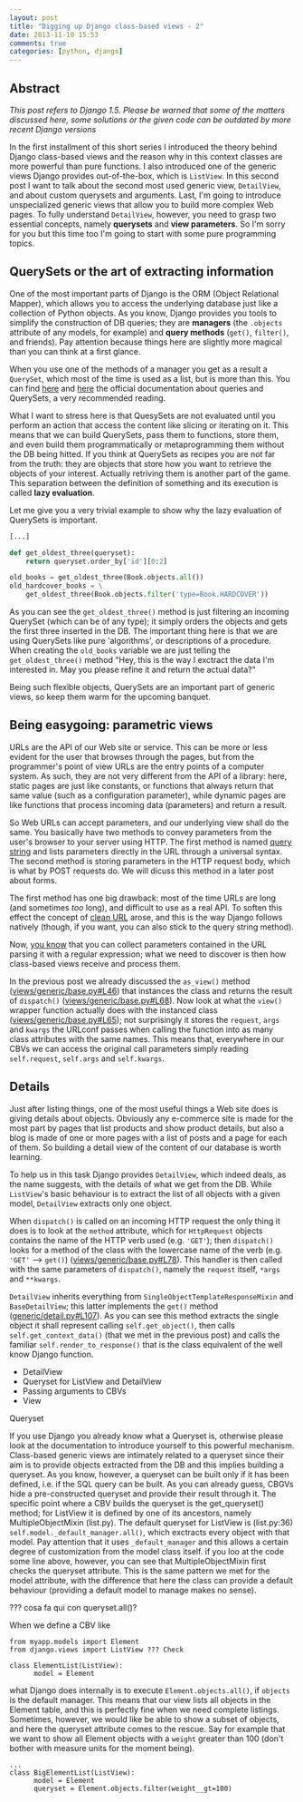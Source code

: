 ```yaml
---
layout: post
title: "Digging up Django class-based views - 2"
date: 2013-11-10 15:53
comments: true
categories: [python, django]
---
```


## Abstract

_This post refers to Django 1.5. Please be warned that some of the matters discussed here, some solutions or the given code can be outdated by more recent Django versions_

In the first installment of this short series I introduced the theory behind Django class-based views and the reason why in this context classes are more powerful than pure functions. I also introduced one of the generic views Django provides out-of-the-box, which is `ListView`.
In this second post I want to talk about the second most used generic view, `DetailView`, and about custom querysets and arguments. Last, I'm going to introduce unspecialized generic views that allow you to build more complex Web pages. To fully understand `DetailView`, however, you need to grasp two essential concepts, namely **querysets** and **view parameters**. So I'm sorry for you but this time too I'm going to start with some pure programming topics.

<!--more-->

## QuerySets or the art of extracting information

One of the most important parts of Django is the ORM (Object Relational Mapper), which allows you to access the underlying database just like a collection of Python objects. As you know, Django provides you tools to simplify the construction of DB queries; they are **managers** (the `.objects` attribute of any models, for example) and **query methods** (`get()`, `filter()`, and friends). Pay attention because things here are slightly more magical than you can think at a first glance.

When you use one of the methods of a manager you get as a result a `QuerySet`, which most of the time is used as a list, but is more than this. You can find [here](https://docs.djangoproject.com/en/1.5/topics/db/queries/) and [here](https://docs.djangoproject.com/en/1.5/ref/models/querysets/) the official documentation about queries and QuerySets, a very recommended reading.

What I want to stress here is that QuesySets are not evaluated until you perform an action that access the content like slicing or iterating on it. This means that we can build QuerySets, pass them to functions, store them, and even build them programmatically or metaprogramming them without the DB being hitted. If you think at QuerySets as recipes you are not far from the truth: they are objects that store how you want to retrieve the objects of your interest. Actually retriving them is another part of the game. This separation between the definition of something and its execution is called **lazy evaluation**.

Let me give you a very trivial example to show why the lazy evaluation of QuerySets is important.

``` python
[...]

def get_oldest_three(queryset):
	return queryset.order_by['id'][0:2]

old_books = get_oldest_three(Book.objects.all())
old_hardcover_books = \
    get_oldest_three(Book.objects.filter('type=Book.HARDCOVER'))
```

As you can see the `get_oldest_three()` method is just filtering an incoming QuerySet (which can be of any type); it simply orders the objects and gets the first three inserted in the DB. The important thing here is that we are using QuerySets like pure 'algorithms', or descriptions of a procedure. When creating the `old_books` variable we are just telling the `get_oldest_three()` method "Hey, this is the way I exctract the data I'm interested in. May you please refine it and return the actual data?"

Being such flexible objects, QuerySets are an important part of generic views, so keep them warm for the upcoming banquet.

## Being easygoing: parametric views

URLs are the API of our Web site or service. This can be more or less evident for the user that browses through the pages, but from the programmer's point of view URLs are the entry points of a computer system. As such, they are not very different from the API of a library: here, static pages are just like constants, or functions that always return that same value (such as a configuration parameter), while dynamic pages are like functions that process incoming data (parameters) and return a result.

So Web URLs can accept parameters, and our underlying view shall do the same. You basically have two methods to convey parameters from the user's browser to your server using HTTP. The first method is named [query string](http://en.wikipedia.org/wiki/Query_string) and lists parameters directly in the URL through a universal syntax. The second method is storing parameters in the HTTP request body, which is what by POST requests do. We will dicuss this method in a later post about forms.

The first method has one big drawback: most of the time URLs are long (and sometimes *too* long), and difficult to use as a real API. To soften this effect the concept of [clean URL](http://en.wikipedia.org/wiki/Clean_URL) arose, and this is the way Django follows natively (though, if you want, you can also stick to the query string method).

Now, [you know](https://docs.djangoproject.com/en/1.5/topics/http/urls/) that you can collect parameters contained in the URL parsing it with a regular expression; what we need to discover is then how class-based views receive and process them.

In the previous post we already discussed the `as_view()` method ([views/generic/base.py#L46](https://github.com/django/django/blob/stable/1.5.x/django/views/generic/base.py#L46)) that instances the class and returns the result of `dispatch()` ([views/generic/base.py#L68](https://github.com/django/django/blob/stable/1.5.x/django/views/generic/base.py#L68)). Now look at what the `view()` wrapper function actually does with the instanced class ([views/generic/base.py#L65](https://github.com/django/django/blob/stable/1.5.x/django/views/generic/base.py#L65)); not surprisingly it stores the `request`, `args` and `kwargs` the URLconf passes when calling the function into as many class attributes with the same names. This means that, everywhere in our CBVs we can access the original call parameters simply reading `self.request`, `self.args` and `self.kwargs`.

## Details

Just after listing things, one of the most useful things a Web site does is giving details about objects. Obviously any e-commerce site is made for the most part by pages that list products and show product details, but also a blog is made of one or more pages with a list of posts and a page for each of them. So building a detail view of the content of our database is worth learning.

To help us in this task Django provides `DetailView`, which indeed deals, as the name suggests, with the details of what we get from the DB. While `ListView`'s basic behaviour is to extract the list of all objects with a given model, `DetailView` extracts only one object. 

When `dispatch()` is called on an incoming HTTP request the only thing it does is to look at the `method` attribute, which for `HttpRequest` objects contains the name of the HTTP verb used (e.g. `'GET'`); then `dispatch()` looks for a method of the class with the lowercase name of the verb (e.g. `'GET'` --> `get()`) ([views/generic/base.py#L78](https://github.com/django/django/blob/stable/1.5.x/django/views/generic/base.py#L78)). This handler is then called with the same parameters of `dispatch()`, namely the `request` itself, `*args` and `**kwargs`.

`DetailView` inherits everything from `SingleObjectTemplateResponseMixin` and `BaseDetailView`; this latter implements the `get()` method ([generic/detail.py#L107](https://github.com/django/django/blob/stable/1.5.x/django/views/generic/detail.py#L107)). As you can see this method extracts the single object it shall represent calling `self.get_object()`, then calls `self.get_context_data()` (that we met in the previous post) and calls the familiar `self.render_to_response()` that is the class equivalent of the well know Django function.




* DetailView
* Queryset for ListView and DetailView
* Passing arguments to CBVs
* View


Queryset

If you use Django you already know what a Queryset is, otherwise please look at the documentation to introduce yourself to this powerful mechanism. Class-based generic views are intimately related to a queryset since their aim is to provide objects extracted from the DB and this implies building a queryset. As you know, however, a queryset can be built only if it has been defined, i.e. if the SQL query can be built. As you can already guess, CBGVs hide a pre-constructed queryset and provide their result through it. The specific point where a CBV builds the queryset is the get_queryset() method; for ListView it is defined by one of its ancestors, namely MultipleObjectMixin (list.py). The default queryset for ListView is (list.py:36) `self.model._default_manager.all()`, which exctracts every object with that model. Pay attention that it uses `_default_manager` and this allows a certain degree of customization from the model class itself. if you loo at the code some line above, however, you can see that MultipleObjectMixin first checks the queryset attribute. This is the same pattern we met for the model attribute, with the difference that here the class can provide a default behaviour (providing a default model to manage makes no sense).

??? cosa fa qui con queryset.all()?

When we define a CBV like

```
from myapp.models import Element
from django.views import ListView ??? Check

class ElementList(ListView):
      model = Element
```

what Django does internally is to execute `Element.objects.all()`, if `objects` is the default manager. This means that our view lists all objects in the Element table, and this is perfectly fine when we need complete listings. Sometimes, however, we would like be able to show a subset of objects, and here the queryset attribute comes to the rescue. Say for example that we want to show all Element objects with a `weight` greater than 100 (don't bother with measure units for the moment being).

```
...
class BigElementList(ListView):
      model = Element
      queryset = Element.objects.filter(weight__gt=100)
```

